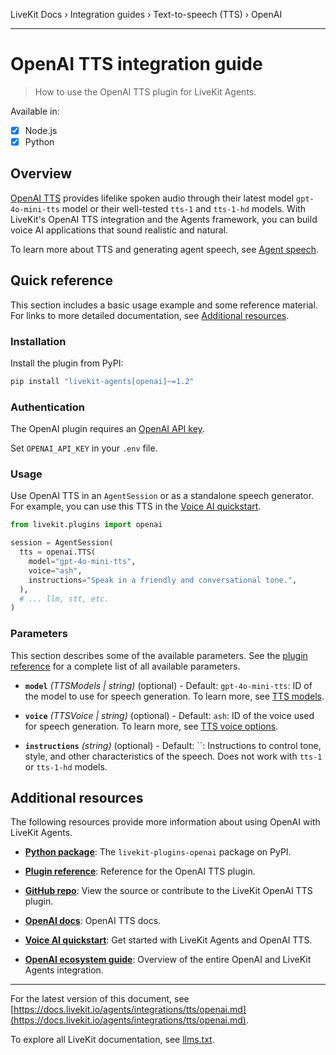 LiveKit Docs › Integration guides › Text-to-speech (TTS) › OpenAI

---

# OpenAI TTS integration guide

> How to use the OpenAI TTS plugin for LiveKit Agents.

Available in:
- [x] Node.js
- [x] Python

## Overview

[OpenAI TTS](https://platform.openai.com/docs/guides/text-to-speech) provides lifelike spoken audio through their latest model `gpt-4o-mini-tts` model or their well-tested `tts-1` and `tts-1-hd` models. With LiveKit's OpenAI TTS integration and the Agents framework, you can build voice AI applications that sound realistic and natural.

To learn more about TTS and generating agent speech, see [Agent speech](https://docs.livekit.io/agents/build/audio.md).

## Quick reference

This section includes a basic usage example and some reference material. For links to more detailed documentation, see [Additional resources](#additional-resources).

### Installation

Install the plugin from PyPI:

```bash
pip install "livekit-agents[openai]~=1.2"

```

### Authentication

The OpenAI plugin requires an [OpenAI API key](https://platform.openai.com/api-keys).

Set `OPENAI_API_KEY` in your `.env` file.

### Usage

Use OpenAI TTS in an `AgentSession` or as a standalone speech generator. For example, you can use this TTS in the [Voice AI quickstart](https://docs.livekit.io/agents/start/voice-ai.md).

```python
from livekit.plugins import openai

session = AgentSession(
  tts = openai.TTS(
    model="gpt-4o-mini-tts",
    voice="ash",
    instructions="Speak in a friendly and conversational tone.",
  ),
  # ... llm, stt, etc.
)

```

### Parameters

This section describes some of the available parameters. See the [plugin reference](https://docs.livekit.io/reference/python/v1/livekit/plugins/openai/index.html.md#livekit.plugins.openai.TTS) for a complete list of all available parameters.

- **`model`** _(TTSModels | string)_ (optional) - Default: `gpt-4o-mini-tts`: ID of the model to use for speech generation. To learn more, see [TTS models](https://platform.openai.com/docs/models#tts).

- **`voice`** _(TTSVoice | string)_ (optional) - Default: `ash`: ID of the voice used for speech generation. To learn more, see [TTS voice options](https://platform.openai.com/docs/guides/text-to-speech#voice-options).

- **`instructions`** _(string)_ (optional) - Default: ``: Instructions to control tone, style, and other characteristics of the speech. Does not work with `tts-1` or `tts-1-hd` models.

## Additional resources

The following resources provide more information about using OpenAI with LiveKit Agents.

- **[Python package](https://pypi.org/project/livekit-plugins-openai/)**: The `livekit-plugins-openai` package on PyPI.

- **[Plugin reference](https://docs.livekit.io/reference/python/v1/livekit/plugins/openai/index.html.md#livekit.plugins.openai.TTS)**: Reference for the OpenAI TTS plugin.

- **[GitHub repo](https://github.com/livekit/agents/tree/main/livekit-plugins/livekit-plugins-openai)**: View the source or contribute to the LiveKit OpenAI TTS plugin.

- **[OpenAI docs](https://platform.openai.com/docs/guides/text-to-speech)**: OpenAI TTS docs.

- **[Voice AI quickstart](https://docs.livekit.io/agents/start/voice-ai.md)**: Get started with LiveKit Agents and OpenAI TTS.

- **[OpenAI ecosystem guide](https://docs.livekit.io/agents/integrations/openai.md)**: Overview of the entire OpenAI and LiveKit Agents integration.

---


For the latest version of this document, see [https://docs.livekit.io/agents/integrations/tts/openai.md](https://docs.livekit.io/agents/integrations/tts/openai.md).

To explore all LiveKit documentation, see [llms.txt](https://docs.livekit.io/llms.txt).